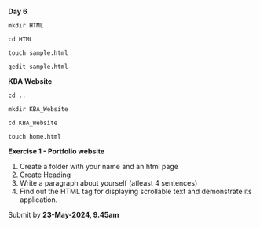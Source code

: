 
**Day 6**

`mkdir HTML`

`cd HTML`

`touch sample.html`

`gedit sample.html`

**KBA Website**

`cd ..`

`mkdir KBA_Website`

`cd KBA_Website`

`touch home.html`



**Exercise 1 - Portfolio website**

1. Create a folder with your name and an html page
2. Create Heading
3. Write a paragraph about yourself (atleast 4 sentences)
4. Find out the HTML tag for displaying scrollable text and demonstrate its application.

Submit by **23-May-2024, 9.45am**


